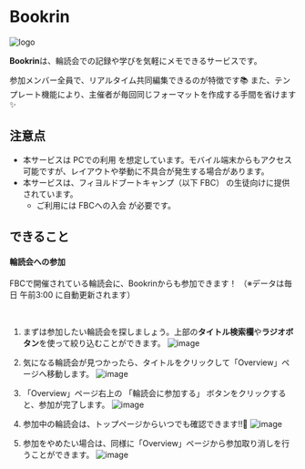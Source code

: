 # Bookrin
![logo](https://github.com/user-attachments/assets/24a78858-78a4-4349-84d8-41b32e312847)

**Bookrin**は、輪読会での記録や学びを気軽にメモできるサービスです。

参加メンバー全員で、リアルタイム共同編集できるのが特徴です📚
また、テンプレート機能により、主催者が毎回同じフォーマットを作成する手間を省けます ✨

## 注意点
- 本サービスは PCでの利用 を想定しています。モバイル端末からもアクセス可能ですが、レイアウトや挙動に不具合が発生する場合があります。
- 本サービスは、フィヨルドブートキャンプ（以下 FBC） の生徒向けに提供されています。
  - ご利用には FBCへの入会 が必要です。

## できること

#### 輪読会への参加
FBCで開催されている輪読会に、Bookrinからも参加できます！
（※データは毎日 午前3:00 に自動更新されます）

<br>

1. まずは参加したい輪読会を探しましょう。上部の**タイトル検索欄**や**ラジオボタン**を使って絞り込むことができます。
![image](https://github.com/user-attachments/assets/fa6aac0b-8114-4d2f-8f7b-5148396123a3)

2. 気になる輪読会が見つかったら、タイトルをクリックして「Overview」ページへ移動します。
![image](https://github.com/user-attachments/assets/1d2d807a-41bc-4b44-9076-3e610aa76b76)

3. 「Overview」ページ右上の 「輪読会に参加する」 ボタンをクリックすると、参加が完了します。
![image](https://github.com/user-attachments/assets/a1ec1044-b165-4564-8879-2c7f82a6a602)

4. 参加中の輪読会は、トップページからいつでも確認できます!!👀
![image](https://github.com/user-attachments/assets/4ba9c9bc-cef9-4c7a-ac78-cb7113a9d07f)

5. 参加をやめたい場合は、同様に「Overview」ページから参加取り消しを行うことができます。
![image](https://github.com/user-attachments/assets/61141e5a-cf60-4a30-af5e-9e8ef966fa44)

